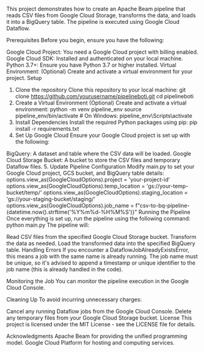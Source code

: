 This project demonstrates how to create an Apache Beam pipeline that reads CSV files from Google Cloud Storage, transforms the data, and loads it into a BigQuery table. The pipeline is executed using Google Cloud Dataflow.

Prerequisites
Before you begin, ensure you have the following:

Google Cloud Project: You need a Google Cloud project with billing enabled.
Google Cloud SDK: Installed and authenticated on your local machine.
Python 3.7+: Ensure you have Python 3.7 or higher installed.
Virtual Environment: (Optional) Create and activate a virtual environment for your project.
Setup
1. Clone the repository
Clone this repository to your local machine:
git clone https://github.com/yourusername/pipelineboti.git
cd pipelineboti
2. Create a Virtual Environment (Optional)
Create and activate a virtual environment:
python -m venv pipeline_env
source pipeline_env/bin/activate  # On Windows: pipeline_env\Scripts\activate
3. Install Dependencies
Install the required Python packages using pip:
pip install -r requirements.txt
4. Set Up Google Cloud
Ensure your Google Cloud project is set up with the following:

BigQuery: A dataset and table where the CSV data will be loaded.
Google Cloud Storage Bucket: A bucket to store the CSV files and temporary Dataflow files.
5. Update Pipeline Configuration
Modify main.py to set your Google Cloud project, GCS bucket, and BigQuery table details:
options.view_as(GoogleCloudOptions).project = 'your-project-id'
options.view_as(GoogleCloudOptions).temp_location = 'gs://your-temp-bucket/temp/'
options.view_as(GoogleCloudOptions).staging_location = 'gs://your-staging-bucket/staging/'
options.view_as(GoogleCloudOptions).job_name = f"csv-to-bq-pipeline-{datetime.now().strftime('%Y%m%d-%H%M%S')}"
Running the Pipeline
Once everything is set up, run the pipeline using the following command:
python main.py
The pipeline will:

Read CSV files from the specified Google Cloud Storage bucket.
Transform the data as needed.
Load the transformed data into the specified BigQuery table.
Handling Errors
If you encounter a DataflowJobAlreadyExistsError, this means a job with the same name is already running. The job name must be unique, so it's advised to append a timestamp or unique identifier to the job name (this is already handled in the code).

Monitoring the Job
You can monitor the pipeline execution in the Google Cloud Console.

Cleaning Up
To avoid incurring unnecessary charges:

Cancel any running Dataflow jobs from the Google Cloud Console.
Delete any temporary files from your Google Cloud Storage bucket.
License
This project is licensed under the MIT License - see the LICENSE file for details.

Acknowledgments
Apache Beam for providing the unified programming model.
Google Cloud Platform for hosting and computing services.
